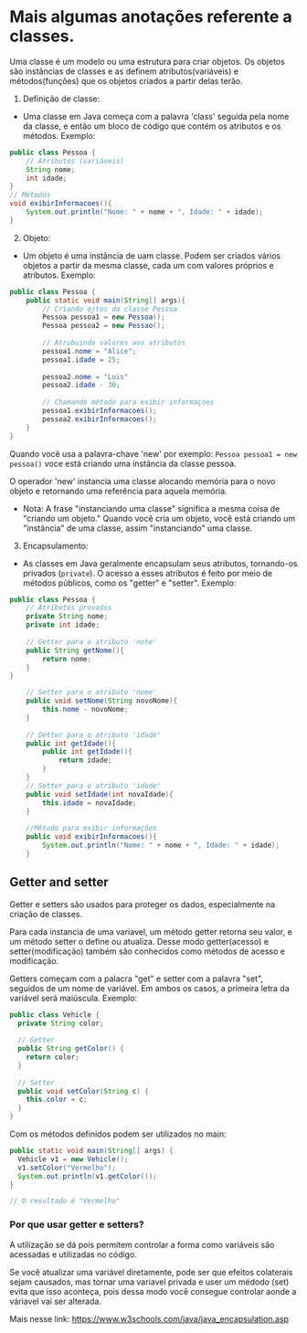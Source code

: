 # Mais algumas anotações referente a classes.
 Uma classe é um modelo ou uma estrutura para criar objetos. Os objetos são instâncias de classes e as definem atributos(variáveis) e métodos(funções) que os objetos criados a partir delas terão.
 
1. Definição de classe:
* Uma classe em Java começa com a palavra 'class' seguida pela nome da classe, e então um bloco de código que contém os atributos e os métodos.
Exemplo:
~~~ Java
public class Pessoa {
    // Atributos (variáveis)
    String nome;
    int idade;
}
// Métodos
void exibirInformacoes(){
    System.out.println("Nome: " + nome + ", Idade: " + idade);
}
~~~
2. Objeto:
* Um objeto é uma instância de uam classe. Podem ser criados vários objetos a partir da mesma classe, cada um com valores próprios e atributos.
Exemplo:
~~~ Java
public class Pessoa {
    public static void main(String[] args){
        // Criando ojtos da classe Pessoa
        Pessoa pessoa1 = new Pessoa();
        Pessoa pessoa2 = new Pessao();
    
        // Atrubuindo valores aos atributos
        pessoa1.nome = "Alice";
        pessoa1.idade = 25;
        
        pessoa2.nome = "Luis"
        pessoa2.idade - 30;
        
        // Chamando método para exibir informaçoes
        pessoa1.exibirInformacoes();
        pessoa2.exibirInformacoes();
    }
}
~~~
Quando você usa a palavra-chave 'new' por exemplo: `Pessoa pessoa1 = new pessoa()` voce está criando uma instância da classe pessoa.

O operador 'new' instancia uma classe alocando memória para o novo objeto e retornando uma referência para aquela memória.
* Nota: A frase "instanciando uma classe" significa a mesma coisa de "criando um objeto." Quando você cria um objeto, você está criando um "instância" de uma classe, assim "instanciando" uma classe.


3. Encapsulamento:

* As classes em Java geralmente encapsulam seus atributos, tornando-os privados (`private`). O acesso a esses atributos é feito por meio de métodos públicos, como os "getter" e "setter".
Exemplo:
~~~Java
public class Pessoa {
    // Atributos provados
    private String nome;
    private int idade;
    
    // Getter para o atributo 'note'
    public String getNome(){
        return nome;
    }
}

    // Setter para o atributo 'nome'
    public void setNome(String novoNome){
        this.nome - novoNome;
    }
    
    // Getter para o atributo 'idade'
    public int getIdade(){
        public int getIdade(){
            return idade;
        }
    }
    // Setter para o atributo 'idade'
    public void setIdade(int novaIdade){
        this.idade = novaIdade;
    }
    
    //Método para exibir informações
    public void exibirInformacoes(){
        System.out.println("Nome: " + nome + ", Idade: " + idade);
    }
~~~
## Getter and setter

Getter e setters são usados para proteger os dados, especialmente na criação de classes.

Para cada instancia de uma variavel, um método getter retorna seu valor, e um método setter o define ou atualiza. Desse modo getter(acesso) e setter(modificação) também são conhecidos como métodos de acesso e modificação.

Getters começam com a palacra "get" e setter com a palavra "set", seguidos de um nome de variável. Em ambos os casos, a primeira letra da variável será maiúscula.
Exemplo:

~~~ Java
public class Vehicle {
  private String color;
  
  // Getter
  public String getColor() {
    return color;
  }
  
  // Setter
  public void setColor(String c) {
    this.color = c;
  }
}
~~~
Com os métodos definidos podem ser utilizados no main:
~~~Java
public static void main(String[] args) {
  Vehicle v1 = new Vehicle();
  v1.setColor("Vermelho");
  System.out.println(v1.getColor());
}

// O resultado é "Vermelho"
~~~

### Por que usar getter e setters?
A utilização se dá pois permitem controlar a forma como variáveis são acessadas e utilizadas no código.

Se você atualizar uma variável diretamente, pode ser que efeitos colaterais sejam causados, mas tornar uma variavel privada e user um médodo (set) evita que isso aconteça, pois dessa modo você consegue controlar aonde a váriavel vai ser alterada.

Mais nesse link: <https://www.w3schools.com/java/java_encapsulation.asp>